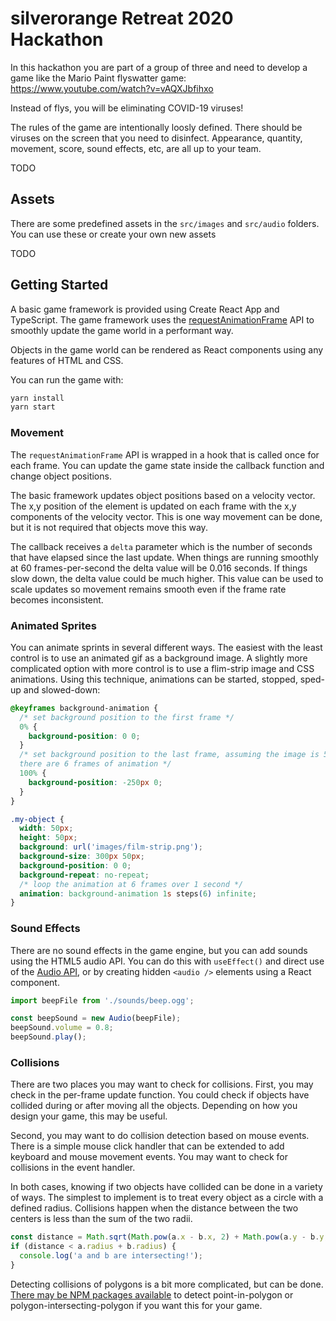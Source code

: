 # silverorange Retreat 2020 Hackathon

In this hackathon you are part of a group of three and need to develop a game
like the Mario Paint flyswatter game: https://www.youtube.com/watch?v=vAQXJbfihxo

Instead of flys, you will be eliminating COVID-19 viruses!

The rules of the game are intentionally loosly defined. There should be viruses
on the screen that you need to disinfect. Appearance, quantity, movement,
score, sound effects, etc, are all up to your team.

TODO

## Assets

There are some predefined assets in the `src/images` and `src/audio` folders.
You can use these or create your own new assets

TODO

## Getting Started

A basic game framework is provided using Create React App and TypeScript. The
game framework uses the [requestAnimationFrame](https://developer.mozilla.org/en-US/docs/Web/API/window/requestAnimationFrame)
API to smoothly update the game world in a performant way.

Objects in the game world can be rendered as React components using any
features of HTML and CSS.

You can run the game with:

```sh
yarn install
yarn start
```

### Movement

The `requestAnimationFrame` API is wrapped in a hook that is called once for
each frame. You can update the game state inside the callback function and
change object positions.

The basic framework updates object positions based on a velocity vector. The
x,y position of the element is updated on each frame with the x,y components of
the velocity vector. This is one way movement can be done, but it is not
required that objects move this way.

The callback receives a `delta` parameter which is the number of seconds that
have elapsed since the last update. When things are running smoothly at 60
frames-per-second the delta value will be 0.016 seconds. If things slow down,
the delta value could be much higher. This value can be used to scale updates
so movement remains smooth even if the frame rate becomes inconsistent.

### Animated Sprites

You can animate sprints in several different ways. The easiest with the least
control is to use an animated gif as a background image. A slightly more
complicated option with more control is to use a flim-strip image and CSS
animations. Using this technique, animations can be started, stopped, sped-up
and slowed-down:

```css
@keyframes background-animation {
  /* set background position to the first frame */
  0% {
    background-position: 0 0;
  }
  /* set background position to the last frame, assuming the image is 50x50 and
  there are 6 frames of animation */
  100% {
    background-position: -250px 0;
  }
}

.my-object {
  width: 50px;
  height: 50px;
  background: url('images/film-strip.png');
  background-size: 300px 50px;
  background-position: 0 0;
  background-repeat: no-repeat;
  /* loop the animation at 6 frames over 1 second */
  animation: background-animation 1s steps(6) infinite;
}
```

### Sound Effects

There are no sound effects in the game engine, but you can add sounds using
the HTML5 audio API. You can do this with `useEffect()` and direct use of the
[Audio API](https://developer.mozilla.org/en-US/docs/Web/API/HTMLAudioElement/Audio),
or by creating hidden `<audio />` elements using a React component.

```js
import beepFile from './sounds/beep.ogg';

const beepSound = new Audio(beepFile);
beepSound.volume = 0.8;
beepSound.play();
```

### Collisions

There are two places you may want to check for collisions. First, you may
check in the per-frame update function. You could check if objects have
collided during or after moving all the objects. Depending on how you design
your game, this may be useful.

Second, you may want to do collision detection based on mouse events. There
is a simple mouse click handler that can be extended to add keyboard and mouse
movement events. You may want to check for collisions in the event handler.

In both cases, knowing if two objects have collided can be done in a variety
of ways. The simplest to implement is to treat every object as a circle with
a defined radius. Collisions happen when the distance between the two centers
is less than the sum of the two radii.

```js
const distance = Math.sqrt(Math.pow(a.x - b.x, 2) + Math.pow(a.y - b.y, 2));
if (distance < a.radius + b.radius) {
  console.log('a and b are intersecting!');
}
```

Detecting collisions of polygons is a bit more complicated, but can be done.
[There may be NPM packages available](https://www.npmjs.com/package/collider2d)
to detect point-in-polygon or polygon-intersecting-polygon if you want this for
your game.
